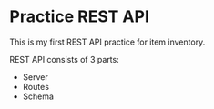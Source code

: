 # Practice REST API

This is my first REST API practice for item inventory.

REST API consists of 3 parts:
- Server
- Routes
- Schema
